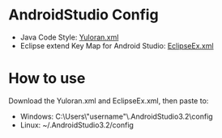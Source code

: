 # AndroidStudio Config

- Java Code Style: [Yuloran.xml](config/codestyles/Yuloran.xml)
- Eclipse extend Key Map for Android Studio: [EclipseEx.xml](config/codestyles/EclipseEx.xml)

# How to use

Download the Yuloran.xml and EclipseEx.xml, then paste to:

- Windows: C:\Users\\"username"\\.AndroidStudio3.2\config
- Linux: ~/.AndroidStudio3.2/config
